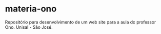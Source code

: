 # materia-ono
Repositório para desenvolvimento de um web site para a aula do professor Ono. Unisal - São José.
